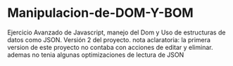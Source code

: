 # Manipulacion-de-DOM-Y-BOM
Ejercicio Avanzado de Javascript, manejo del Dom y Uso de estructuras de datos como JSON. Versión 2 del proyecto. nota aclaratoria: la primera version de este proyecto no contaba con acciones de editar y eliminar. ademas no tenia algunas optimizaciones de lectura de JSON
